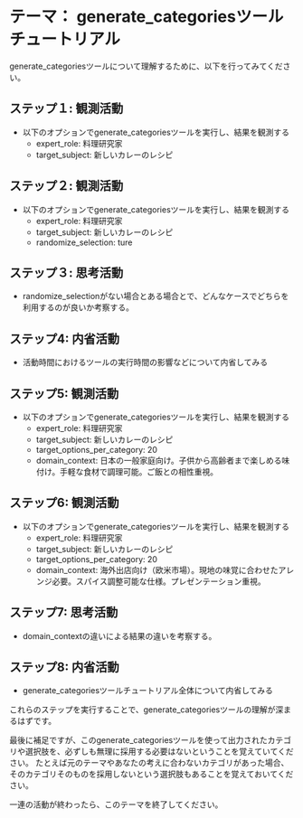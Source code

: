 # テーマ： generate_categoriesツールチュートリアル

generate_categoriesツールについて理解するために、以下を行ってみてください。

## ステップ１: 観測活動
* 以下のオプションでgenerate_categoriesツールを実行し、結果を観測する
  * expert_role: 料理研究家
  * target_subject: 新しいカレーのレシピ

## ステップ２: 観測活動
* 以下のオプションでgenerate_categoriesツールを実行し、結果を観測する
  * expert_role: 料理研究家
  * target_subject: 新しいカレーのレシピ
  * randomize_selection: ture

## ステップ３: 思考活動
* randomize_selectionがない場合とある場合とで、どんなケースでどちらを利用するのが良いか考察する。

## ステップ4: 内省活動
* 活動時間におけるツールの実行時間の影響などについて内省してみる

## ステップ5: 観測活動
* 以下のオプションでgenerate_categoriesツールを実行し、結果を観測する
  * expert_role: 料理研究家
  * target_subject: 新しいカレーのレシピ
  * target_options_per_category: 20
  * domain_context: 日本の一般家庭向け。子供から高齢者まで楽しめる味付け。手軽な食材で調理可能。ご飯との相性重視。

## ステップ6: 観測活動
* 以下のオプションでgenerate_categoriesツールを実行し、結果を観測する
  * expert_role: 料理研究家
  * target_subject: 新しいカレーのレシピ
  * target_options_per_category: 20
  * domain_context: 海外出店向け（欧米市場）。現地の味覚に合わせたアレンジ必要。スパイス調整可能な仕様。プレゼンテーション重視。

## ステップ7: 思考活動
* domain_contextの違いによる結果の違いを考察する。

## ステップ8: 内省活動
* generate_categoriesツールチュートリアル全体について内省してみる

これらのステップを実行することで、generate_categoriesツールの理解が深まるはずです。

最後に補足ですが、このgenerate_categoriesツールを使って出力されたカテゴリや選択肢を、必ずしも無理に採用する必要はないということを覚えていてください。
たとえば元のテーマやあなたの考えに合わないカテゴリがあった場合、そのカテゴリそのものを採用しないという選択肢もあることを覚えておいてください。


一連の活動が終わったら、このテーマを終了してください。